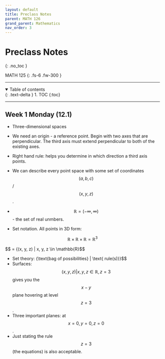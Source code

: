 ```yaml
---
layout: default
title: Preclass Notes
parent: MATH 126
grand_parent: Mathematics
nav_order: 3
---
```


# Preclass Notes
{: .no_toc }

MATH 125
{: .fs-6 .fw-300 }

---

<details open markdown="block">
  <summary>
    Table of contents
  </summary>
  {: .text-delta }
1. TOC
{:toc}
</details>

---

## Week 1 Monday (12.1)
- Three-dimensional spaces
- We need an origin - a reference point. Begin with two axes that are perpendicular. The third axis must extend perpendicular to both of the existing axes.
- Right hand rule: helps you determine in which direction a third axis points.
- We can describe every point space with some set of coordinates $$(a, b, c)$$/$$(x, y, z)$$.

- $$\mathbb{R} = (-\infty, \infty)$$ - the set of real unmbers.
- Set notation. All points in 3D form:

$$\mathbb{R} \times \mathbb{R} \times \mathbb{R} = \mathbb{R}^3$$

$$ = {(x, y, z) | x, y, z \in \mathbb{R}$$

- Set theory: {\text{bag of possibilities} | \text{ rule(s)}}$$
- Surfaces: $${(x, y, z) | x, y, z \in \mathbb{R}, z = 3}$$ gives you the $$x-y$$ plane hovering at level $$z = 3$$.
- Three important planes: at $$x = 0, y = 0, z = 0$$.
- Just stating the rule $$z = 3$$ (the equations) is also acceptable.




